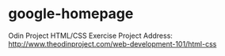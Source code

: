 # google-homepage
Odin Project HTML/CSS Exercise
Project Address: http://www.theodinproject.com/web-development-101/html-css
